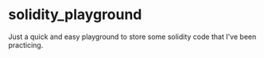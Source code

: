 # solidity_playground
Just a quick and easy playground to store some solidity code that I've been practicing.
